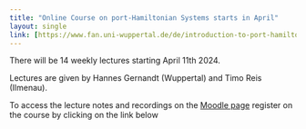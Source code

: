 ```yaml
---
title: "Online Course on port-Hamiltonian Systems starts in April"
layout: single
link: [https://www.fan.uni-wuppertal.de/de/introduction-to-port-hamiltonian-systems/]
---
```


There will be 14 weekly lectures starting April 11th 2024.

Lectures are given by Hannes Gernandt (Wuppertal) and Timo Reis (Ilmenau).

To access the lecture notes and recordings on the [Moodle page](https://moodle.uni-wuppertal.de/enrol/index.php?id=36981&lang=en) register on the course by clicking on the link below

